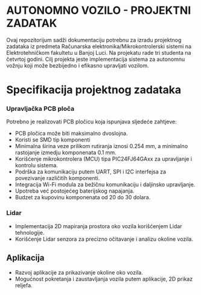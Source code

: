 # AUTONOMNO VOZILO - PROJEKTNI ZADATAK
Ovaj repozitorijum sadži dokumentaciju potrebnu za izradu projektnog zadataka iz predmeta Računarska elektronika/Mikrokontrolerski sistemi na Elektrotehničkom fakultetu u Banjoj Luci. Na projekatu rade tri studenta na četvrtoj godini. Cilj projekta jeste implementacija sistema za autonomnu vožnju koji može bezbijedno i efikasno upravljati vozilom.  

# Specifikacija projektnog zadataka 
### Upravljačka PCB ploča
Potrebno je realizovati PCB pločicu koja ispunjava sljedeće zahtjeve: 
* PCB pločica može biti maksimalno dvoslojna.
* Koristi se SMD tip komponenti
* Minimalna širina veze prilikom rutiranja iznosi 0.254 mm, a minimalno rastojanje izmedju komponenata 0.1 mm.
* Korišćenje mikrokontrolera (MCU) tipa PIC24FJ64GAxx za upravljanje i kontrolu sistema.
* Podrška za komunikaciju putem UART, SPI i I2C interfejsa za povezivanje različitih komponenti.
* Integracija Wi-Fi modula za bežičnu komunikaciju i daljinsko upravljanje.
* Upotreba već postojećeg baterijskog napajanja.
* Budzet za kupovinu komponenata od 20 do 30 dolara.

### Lidar
* Implementacija 2D mapiranja prostora oko vozila korišćenjem Lidar tehnologije.
* Korišćenje Lidar senzora za precizno očitavanje i analizu okoline vozila.

## Aplikacija
* Razvoj aplikacije za prikazivanje okoline oko vozila.
* Mogućnost pokretanja i zaustavljanja vozila putem aplikacije, 2D prikaz reljefa.
